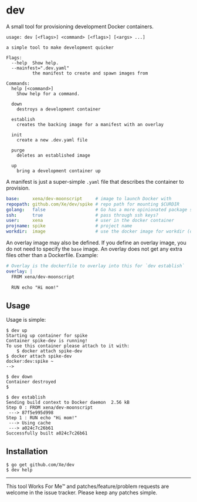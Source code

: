 dev
===

A small tool for provisioning development Docker containers.

```
usage: dev [<flags>] <command> [<flags>] [<args> ...]

a simple tool to make development quicker

Flags:
  --help  Show help.
  --mainfest=".dev.yaml"
          the manifest to create and spawn images from

Commands:
  help [<command>]
    Show help for a command.

  down
    destroys a development container

  establish
    creates the backing image for a manifest with an overlay

  init
    create a new .dev.yaml file

  purge
    deletes an established image

  up
    bring a development container up
```

A manifest is just a super-simple `.yaml` file that describes the container to
provision.

```yaml
base:     xena/dev-moonscript     # image to launch Docker with
repopath: github.com/Xe/dev/spike # repo path for mounting $CURDIR
golang:   false                   # Go has a more opinionated package store
ssh:      true                    # pass through ssh keys?
user:     xena                    # user in the docker container
projname: spike                   # project name
workdir:  image                   # use the docker image for workdir (default is code)
```

An overlay image may also be defined. If you define an overlay image, you do
not need to specify the `base` image. An overlay does not get any extra files
other than a Dockerfile. Example:

```yaml
# Overlay is the dockerfile to overlay into this for `dev establish`
overlay: |
  FROM xena/dev-moonscript

  RUN echo "Hi mom!"
```

## Usage

Usage is simple:

```console
$ dev up
Starting up container for spike
Container spike-dev is running!
To use this container please attach to it with:
    $ docker attach spike-dev
$ docker attach spike-dev
docker:dev:spike ~
-->
```

```console
$ dev down
Container destroyed
$
```

```console
$ dev establish
Sending build context to Docker daemon  2.56 kB
Step 0 : FROM xena/dev-moonscript
 ---> 87f5e995d998
Step 1 : RUN echo "Hi mom!"
 ---> Using cache
 ---> a024c7c26b61
Successfully built a024c7c26b61
```

## Installation

```console
$ go get github.com/Xe/dev
$ dev help
```

---

This tool Works For Me™ and patches/feature/problem requests are welcome in the
issue tracker. Please keep any patches simple.

